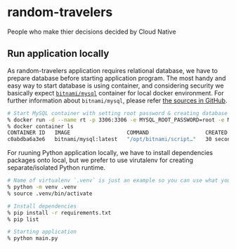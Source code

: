 # random-travelers
People who make thier decisions decided by Cloud Native

## Run application locally
As random-travelers application requires relational database, we have to prepare database before starting application program.
The most handy and easy way to start database is using container, and considering security we basically expect [`bitnami/mysql`](https://bitnami.com/stack/mysql/containers) container for local docker environment.
For further information about `bitnami/mysql`, please refer [the sources in GitHub](https://github.com/bitnami/containers/tree/main/bitnami/mysql).

```bash
# Start MySQL container with setting root password & creating database
% docker run -d --name rt -p 3306:3306 -e MYSQL_ROOT_PASSWORD=root -e MYSQL_DATABASE=rt bitnami/mysql:latest
% docker container ls
CONTAINER ID   IMAGE                  COMMAND                  CREATED          STATUS          PORTS                                       NAMES
c0abdba6a3e6   bitnami/mysql:latest   "/opt/bitnami/script…"   30 seconds ago   Up 30 seconds   0.0.0.0:3306->3306/tcp, :::3306->3306/tcp   rt
```

For ruuning Python application locally, we have to install dependencies packages onto local, but we prefer to use virutalenv for creating separate/isolated Python runtime.

```bash
# Name of virtualenv `.venv` is just an example so you can use what you like
% python -m venv .venv
% source .venv/bin/activate

# Install dependencies
% pip install -r requirements.txt
% pip list

# Starting application
% python main.py
```
